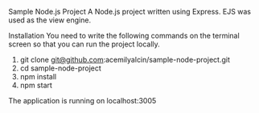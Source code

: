 Sample Node.js Project
A Node.js project written using Express. EJS was used as the view engine.

Installation
You need to write the following commands on the terminal screen so that you can run the project locally.

1. git clone git@github.com:acemilyalcin/sample-node-project.git
2. cd sample-node-project
3. npm install
4. npm start


The application is running on localhost:3005
